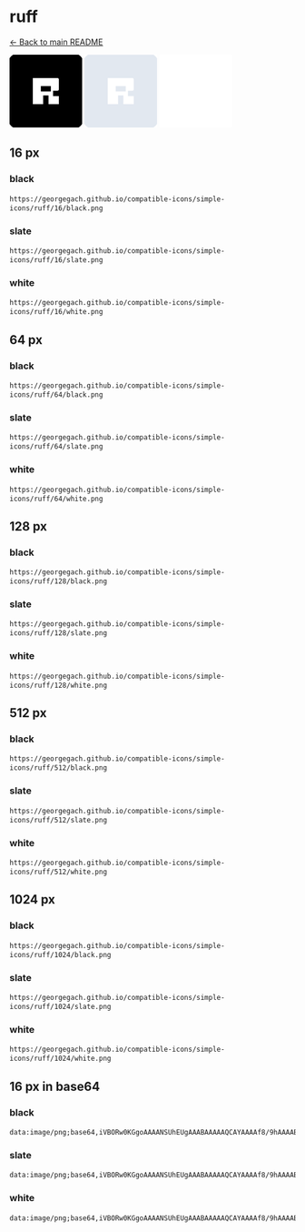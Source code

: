 # ruff

[← Back to main README](../../README.md)


<img src="./128/black.png" width="128" alt="ruff black icon" />
<img src="./128/slate.png" width="128" alt="ruff slate icon" />
<img src="./128/white.png" width="128" alt="ruff white icon" />

## 16 px

### black
```
https://georgegach.github.io/compatible-icons/simple-icons/ruff/16/black.png
```

### slate
```
https://georgegach.github.io/compatible-icons/simple-icons/ruff/16/slate.png
```

### white
```
https://georgegach.github.io/compatible-icons/simple-icons/ruff/16/white.png
```

## 64 px

### black
```
https://georgegach.github.io/compatible-icons/simple-icons/ruff/64/black.png
```

### slate
```
https://georgegach.github.io/compatible-icons/simple-icons/ruff/64/slate.png
```

### white
```
https://georgegach.github.io/compatible-icons/simple-icons/ruff/64/white.png
```

## 128 px

### black
```
https://georgegach.github.io/compatible-icons/simple-icons/ruff/128/black.png
```

### slate
```
https://georgegach.github.io/compatible-icons/simple-icons/ruff/128/slate.png
```

### white
```
https://georgegach.github.io/compatible-icons/simple-icons/ruff/128/white.png
```

## 512 px

### black
```
https://georgegach.github.io/compatible-icons/simple-icons/ruff/512/black.png
```

### slate
```
https://georgegach.github.io/compatible-icons/simple-icons/ruff/512/slate.png
```

### white
```
https://georgegach.github.io/compatible-icons/simple-icons/ruff/512/white.png
```

## 1024 px

### black
```
https://georgegach.github.io/compatible-icons/simple-icons/ruff/1024/black.png
```

### slate
```
https://georgegach.github.io/compatible-icons/simple-icons/ruff/1024/slate.png
```

### white
```
https://georgegach.github.io/compatible-icons/simple-icons/ruff/1024/white.png
```

## 16 px in base64

### black
```
data:image/png;base64,iVBORw0KGgoAAAANSUhEUgAAABAAAAAQCAYAAAAf8/9hAAAABmJLR0QA/wD/AP+gvaeTAAAAvElEQVQ4jaXSMW4CQQwF0JcNCt1KQSQ0IKQo9+AItBwwVQ5BylRwAwpEAd0uZSIhKDBSWA0Edi1Z3+Ox/9hjwxdK7O/UElM1k09aPIRRW7ImydBK+H5QJPyPeLmFoMAEq4r/HR9VkhSBSF5iGOdl4O6WCk7SwyLsN7w6tnEm1z5xg37oGN/IU4HV2a7jRfgMzTGKu7P4Sy0MAjuB3Utlphbp7xifAn8Dn9H+j+AuabyJGbYN8rcZ5jVJSswONAJCpva7iK0AAAAASUVORK5CYII=
```

### slate
```
data:image/png;base64,iVBORw0KGgoAAAANSUhEUgAAABAAAAAQCAYAAAAf8/9hAAAABmJLR0QA/wD/AP+gvaeTAAABCUlEQVQ4jZ2RMU7DUBBE33z/JB0B5ASKJAXiAtyAG9Byq9yAintQUpETQGG7IJEixa4QxPylMBHIcUjwdH92Z3dnvtLX1QPSFdDnfygEM6XzPG8hriBy11oMYBy71uJv+G1K74jVFgtRMBto7wDZSsFug1NWq1w6uDcY/CYbLQSnbDLsJ5v3ZNhPDJ5NfB5goUK2XJ7JOi8AyaK48GgYzCJqHnaGOI7juXw5ki9HHt0E7BHpqN63c4CkwNpPWfvpW6e8k9k1sq1wGy24YONkkROCnQJ0yygGa16UzvNa5ecbZdYFMOkDAOMErLfnAuthnFf9G6p5O/yRwaFwQNFWbFA4wazVEJEDT19gkl29xS//9AAAAABJRU5ErkJggg==
```

### white
```
data:image/png;base64,iVBORw0KGgoAAAANSUhEUgAAABAAAAAQCAYAAAAf8/9hAAAABmJLR0QA/wD/AP+gvaeTAAAAyklEQVQ4jaXTPU4DQQwF4G8WBB2IKPwUIKSIC3CStBwg9+ESFNyCkorlBBQRDV02JZHAFHEkiBbYbJ408tjSe/bMvCkR8YBrHNoMc9QlIpoe5BWaEhHRkwyqbciw21J7x6ylvoPjLgIz3OB1rX6Fu3WRNgFJnuIy82nGjy4TrHCKl9yPcGJ5jB/46xLfcJ5rjEccdJ6glPIZEbeZTvCMe5x1EbhIewwyH/7aqMVI359xL+Mi4xH2/xPYCFs7sbL8VX0xr1D3FGnw9AWNXDUcgp00HAAAAABJRU5ErkJggg==
```

